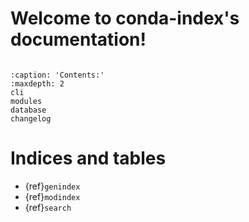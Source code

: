 # Welcome to conda-index's documentation!

```{include} ../README.md
```

```{toctree}
:caption: 'Contents:'
:maxdepth: 2
cli
modules
database
changelog
```

# Indices and tables

- {ref}`genindex`
- {ref}`modindex`
- {ref}`search`
